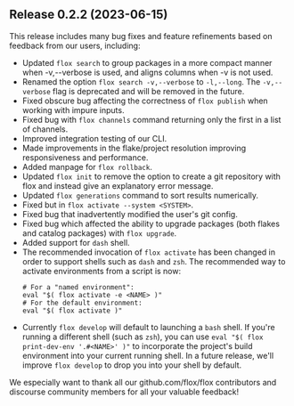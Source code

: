 ## Release 0.2.2 (2023-06-15)

This release includes many bug fixes and feature refinements based on feedback from our users, including:
- Updated `flox search` to group packages in a more compact manner when -v,--verbose is used, and aligns columns when -v is not used.
- Renamed the option `flox search -v,--verbose` to `-l,--long`. The `-v,--verbose` flag is deprecated and will be removed in the future.
- Fixed obscure bug affecting the correctness of `flox publish` when working with impure inputs.
- Fixed bug with `flox channels` command returning only the first in a list of channels.
- Improved integration testing of our CLI.
- Made improvements in the flake/project resolution improving responsiveness and performance.
- Added manpage for `flox rollback`.
- Updated `flox init` to remove the option to create a git repository with flox and instead give an explanatory error message.
- Updated `flox generations` command to sort results numerically.
- Fixed but in `flox activate --system <SYSTEM>`.
- Fixed bug that inadvertently modified the user's git config.
- Fixed bug which affected the ability to upgrade packages (both flakes and catalog packages) with `flox upgrade`.
- Added support for `dash` shell.
- The recommended invocation of `flox activate` has been changed in order to support shells such as `dash` and `zsh`. The recommended way to activate environments from a script is now:
    ```
    # For a "named environment":
    eval "$( flox activate -e <NAME> )"
    # For the default environment:
    eval "$( flox activate )"
    ```
- Currently `flox develop` will default to launching a `bash` shell. If you're running a different shell (such as `zsh`), you can use `eval "$( flox print-dev-env '.#<NAME>' )"` to incorporate the project's build environment into your current running shell. In a future release, we'll improve `flox develop` to drop you into your shell by default.

We especially want to thank all our github.com/flox/flox contributors and discourse community members for all your valuable feedback!
